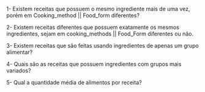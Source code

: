1- Existem receitas que possuem o mesmo ingrediente mais de uma vez, porém em Cooking_method || Food_form diferentes?

2- Existem receitas diferentes que possuem exatamente os mesmos ingredientes, sejam em cooking_methods || Food_Form diferentes ou não.

3- Existem receitas que são feitas usando ingredientes de apenas um grupo alimentar?

4- Quais são as receitas que possuem ingredientes com grupos mais variados?

5- Qual a quantidade média de alimentos por receita?
